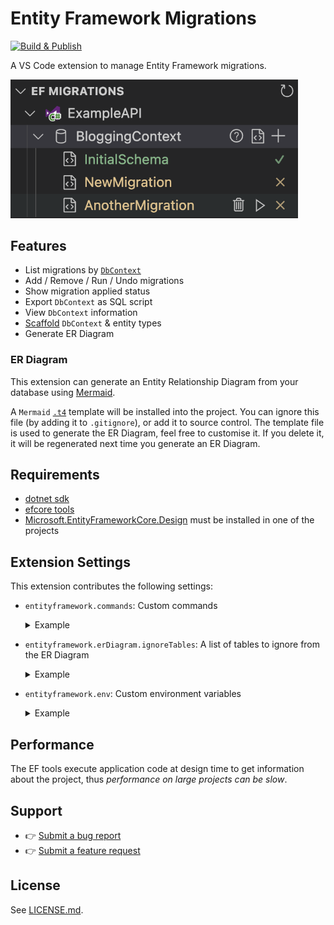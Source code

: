 # Entity Framework Migrations

[![Build & Publish](https://github.com/badsyntax/vscode-entity-framework/actions/workflows/main.yml/badge.svg)](https://github.com/badsyntax/vscode-entity-framework/actions/workflows/main.yml)

A VS Code extension to manage Entity Framework migrations.

<img src="./images/treeview-screenshot.png" width="460" alt="Entity Framework Migrations" />

## Features

- List migrations by [`DbContext`](https://learn.microsoft.com/en-us/dotnet/api/microsoft.entityframeworkcore.dbcontext)
- Add / Remove / Run / Undo migrations
- Show migration applied status
- Export `DbContext` as SQL script
- View `DbContext` information
- [Scaffold](https://learn.microsoft.com/en-us/ef/core/cli/dotnet#dotnet-ef-dbcontext-scaffold) `DbContext` & entity types
- Generate ER Diagram

### ER Diagram

This extension can generate an Entity Relationship Diagram from your database using [Mermaid](https://mermaid.js.org/syntax/entityRelationshipDiagram.html).

A `Mermaid` [`.t4`](https://learn.microsoft.com/en-us/ef/core/managing-schemas/scaffolding/templates) template will be installed into the project. You can ignore this file (by adding it to `.gitignore`), or add it to source control. The template file is used to generate the ER Diagram, feel free to customise it. If you delete it, it will be regenerated next time you generate an ER Diagram.

## Requirements

- [dotnet sdk](https://dotnet.microsoft.com/download)
- [efcore tools](https://learn.microsoft.com/en-us/ef/core/cli/dotnet)
- [Microsoft.EntityFrameworkCore.Design](https://www.nuget.org/packages/Microsoft.EntityFrameworkCore.Design) must be installed in one of the projects

## Extension Settings

This extension contributes the following settings:

- `entityframework.commands`: Custom commands
  <details><summary>Example</summary>

  ```json
  {
    "entityframework.commands": {
      "addMigration": [
        "dotnet",
        "ef",
        "migrations",
        "add",
        "\"$migrationName\"",
        "--project",
        "\"$project\"",
        "--startup-project",
        "\"$project\"",
        "--context",
        "\"$dbContext\""
      ],
      "removeMigration": [
        "dotnet",
        "ef",
        "migrations",
        "remove",
        "--project",
        "\"$project\"",
        "--startup-project",
        "\"$project\"",
        "--context",
        "\"$dbContext\""
      ],
      "runMigration": [
        "dotnet",
        "ef",
        "database",
        "update",
        "--project",
        "\"$project\"",
        "--startup-project",
        "\"$project\"",
        "--context",
        "\"$dbContext\"",
        "\"$migrationId\""
      ],
      "generateScript": [
        "dotnet",
        "ef",
        "dbcontext",
        "script",
        "--project",
        "\"$project\"",
        "--startup-project",
        "\"$project\"",
        "--context",
        "\"$dbContext\""
      ],
      "listDbContexts": [
        "dotnet",
        "ef",
        "dbcontext",
        "list",
        "--project",
        "\"$project\"",
        "--startup-project",
        "\"$project\""
      ],
      "listMigrations": [
        "dotnet",
        "ef",
        "migrations",
        "list",
        "--context",
        "\"$context\"",
        "--project",
        "\"$project\"",
        "--startup-project",
        "\"$project\""
      ],
      "dbContextInfo": [
        "dotnet",
        "ef",
        "dbcontext",
        "info",
        "--context",
        "\"$dbContext\"",
        "--project",
        "\"$project\"",
        "--startup-project",
        "\"$project\""
      ],
      "scaffold": [
        "dotnet",
        "ef",
        "dbcontext",
        "scaffold",
        "\"$connectionString\"",
        "\"$provider\"",
        "--output-dir",
        "\"$outputDir\"",
        "--context",
        "\"$context\"",
        "--project",
        "\"$project\"",
        "--context-dir",
        "\"$contextDir\"",
        "--namespace",
        "\"$namespace\""
      ],
      "generateERD": [
        "dotnet",
        "ef",
        "dbcontext",
        "scaffold",
        "\"$connectionString\"",
        "\"$provider\"",
        "--context",
        "\"$context\"",
        "--project",
        "\"$project\"",
        "--output-dir",
        "\"$outputDir\"",
        "--use-database-names"
      ]
    }
  }
  ```

  </details>

- `entityframework.erDiagram.ignoreTables`: A list of tables to ignore from the ER Diagram
  <details><summary>Example</summary>

  ```json
  {
    "entityframework.erDiagram": {
      "ignoreTables": [".*Tracking$"]
    }
  }
  ```

- `entityframework.env`: Custom environment variables
  <details><summary>Example</summary>

  ```json
  {
    "entityframework.env": {
      "ASPNETCORE_ENVIRONMENT": "LocalDev",
      "TenantId": "12345"
    }
  }
  ```

  </details>

## Performance

The EF tools execute application code at design time to get information about the project, thus _performance on large projects can be slow_.

## Support

- 👉 [Submit a bug report](https://github.com/badsyntax/vscode-entity-framework/issues/new?assignees=badsyntax&labels=bug&template=bug_report.md&title=)
- 👉 [Submit a feature request](https://github.com/badsyntax/vscode-entity-framework/issues/new?assignees=badsyntax&labels=enhancement&template=feature_request.md&title=)

## License

See [LICENSE.md](./LICENSE.md).
